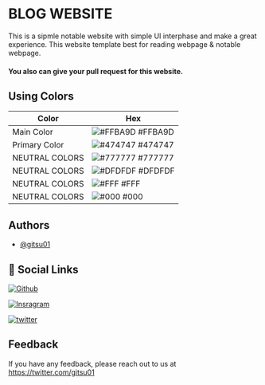 # BLOG WEBSITE

 This is a sipmle notable website with simple UI interphase and make a great experience. This website template best for reading webpage & notable webpage.

#### You also can give your pull request for this website. 



## Using Colors

| Color             | Hex                                                                |
| ----------------- | ------------------------------------------------------------------ |
| Main Color | ![#FFBA9D](https://via.placeholder.com/10/FFBA9D?text=+) #FFBA9D |
| Primary Color | ![#474747](https://via.placeholder.com/10/474747?text=+) #474747 |
| NEUTRAL COLORS | ![#777777](https://via.placeholder.com/10/777777?text=+) #777777 |
| NEUTRAL COLORS | ![#DFDFDF](https://via.placeholder.com/10/DFDFDF?text=+) #DFDFDF |
| NEUTRAL COLORS | ![#FFF](https://via.placeholder.com/10/FFF?text=+) #FFF |
| NEUTRAL COLORS | ![#000](https://via.placeholder.com/10/000?text=+) #000 |


## Authors

- [@gitsu01](https://github.com/gitsu01)


## 🔗 Social Links
[![Github](https://img.shields.io/badge/Github-000?style=for-the-badge&logo=github&logoColor=white)](https://github.com/gitsu01)

[![Insragram](https://img.shields.io/badge/instagram-dc2743?style=for-the-badge&logo=instagram&logoColor=white)](https://www.instagram.com/gitsu_official)

[![twitter](https://img.shields.io/badge/twitter-1DA1F2?style=for-the-badge&logo=twitter&logoColor=white)](https://www.twitter.com/gitsu01)


## Feedback

If you have any feedback, please reach out to us at https://twitter.com/gitsu01


